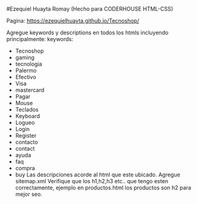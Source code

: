 #Ezequiel Huayta Romay (Hecho para CODERHOUSE HTML-CSS)

Pagina: https://ezequielhuayta.github.io/Tecnoshop/

Agregue keywords y descriptions en todos los htmls incluyendo principalmente:
keywords:
- Tecnoshop
- gaming
- tecnologia
- Palermo
- Efectivo
- Visa
- mastercard
- Pagar
- Mouse
- Teclados
- Keyboard
- Logueo
- Login
- Register
- contacto
- contact
- ayuda
- faq
- compra
- buy
Las descripciones acorde al html que este ubicado.
Agregue sitemap.xml
Verifique que los h1,h2,h3 etc.. que tengo esten correctamente, ejemplo en productos.html los productos son h2 para mejor seo.
